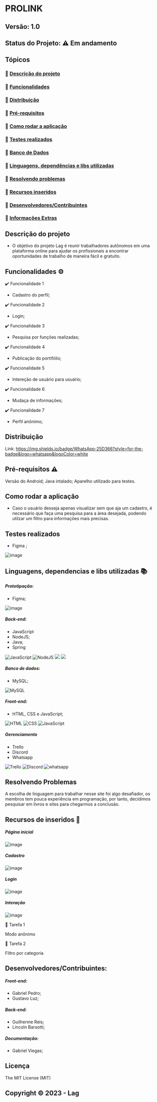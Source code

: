 # PROLINK
## Versão: 1.0 
## Status do Projeto: ⚠️ Em andamento 



## Tópicos
### 🔹 [Descrição do projeto](#descri%C3%A7%C3%A3o-do-projeto)
### 🔹 [Funcionalidades](#funcionalidades-%EF%B8%8F)
### 🔹 [Distribuição](#distribuição)
### 🔹 [Pré-requisitos](#pr%C3%A9-requisitos-%EF%B8%8F)
### 🔹 [Como rodar a aplicação](#como-rodar-a-aplica%C3%A7%C3%A3o)
### 🔹 [Testes realizados](testes-realizados)
### 🔹 [Banco de Dados](#banco-de-dados-%EF%B8%8F)
### 🔹 [Linguagens, dependências e libs utilizadas](#linguagens-dependencias-e-libs-utilizadas-)
### 🔹 [Resolvendo problemas](resolvendo-problemas)
### 🔹 [Recursos inseridos ](#recursos-de-inseridos-)
### 🔹 [Desenvolvedores/Contribuintes](#desenvolvedorescontribuintes)
### 🔹 [Informações Extras](licença)




## Descrição do projeto
- O objetivo do projeto Lag é reunir trabalhadores autônomos em uma plataforma online para ajudar os profissionais a encontrar oportunidades de trabalho de maneira fácil e gratuito.


## Funcionalidades ⚙️
✔️ Funcionalidade 1
- Cadastro do perfil;

✔️ Funcionalidade 2
- Login;

✔️ Funcionalidade 3
- Pesquisa por funções realizadas;

✔️ Funcionalidade 4
- Publicação do portifólio;

✔️ Funcionalidade 5
- Intereção de usuário para usuário;

✔️ Funcionalidade 6
- Mudaça de informações;

✔️ Funcionalidade 7
- Perfil anônimo;

## Distribuição
Link:
https://img.shields.io/badge/WhatsApp-25D366?style=for-the-badge&logo=whatsapp&logoColor=white

## Pré-requisitos ⚠️    
Versão do Android; 
Java intalado; 
Aparelho utilizado para testes.


## Como rodar a aplicação 

- Caso o usuário desseja apenas visualizar sem que aja um cadastro, é necessário que faça uma pesquisa para a área desejada, podendo utilzar um filtro 
para informações mais precisas.
## Testes realizados

- Figma ;

![image](https://img.shields.io/badge/Figma-F24E1E?style=for-the-badge&logo=figma&logoColor=white)

## Linguagens, dependencias e libs utilizadas 📚

##### Prototipação:
- Figma;

![image](https://img.shields.io/badge/Figma-F24E1E?style=for-the-badge&logo=figma&logoColor=white)

##### Back-end:
- JavaScript
- NodeJS;
- Java;
- Spring

![JavaScript](https://img.shields.io/badge/JavaScript-F7DF1E?style=for-the-badge&logo=javascript&logoColor=black)   ![NodeJS](https://img.shields.io/badge/Node.js-43853D?style=for-the-badge&logo=node.js&logoColor=white)        ![](https://img.shields.io/badge/Java-ED8B00?style=for-the-badge&logo=openjdk&logoColor=white) ![](https://img.shields.io/badge/Spring-6DB33F?style=for-the-badge&logo=spring&logoColor=white)


##### Banco de dados:
- MySQL;

![MySQL](https://img.shields.io/badge/MySQL-00000F?style=for-the-badge&logo=mysql&logoColor=white)


##### Front-end:
- HTML, CSS e JavaScript;

![HTML](https://img.shields.io/badge/HTML5-E34F26?style=for-the-badge&logo=html5&logoColor=white)  ![CSS](https://img.shields.io/badge/CSS3-1572B6?style=for-the-badge&logo=css3&logoColor=white) ![JavaScript](https://img.shields.io/badge/JavaScript-F7DF1E?style=for-the-badge&logo=javascript&logoColor=black)  

##### Gerenciamento 
- Trello
- Discord
- Whatsapp

![Trello](https://img.shields.io/badge/Trello-0052CC?style=for-the-badge&logo=trello&logoColor=white)    ![Discord](https://img.shields.io/badge/Discord-7289DA?style=for-the-badge&logo=discord&logoColor=white)    ![whatsapp](https://img.shields.io/badge/WhatsApp-25D366?style=for-the-badge&logo=whatsapp&logoColor=white)

## Resolvendo Problemas 
A escolha de linguagem para trabalhar nesse site foi algo desafiador, os membros tem pouca experiência em programação, por tanto, decidimos pesquisar em livros e sites para chegarmos a conclusão. 

## Recursos de inseridos 🧰
##### Página inicial
![image](https://user-images.githubusercontent.com/107706237/231536683-3ab264c3-61e9-45e8-a26e-db13036d17b9.png)
##### Cadastro
![image](https://user-images.githubusercontent.com/107706237/231536687-aaa7ffb3-b0e1-40af-9763-10f8a4e4f5fc.png)
##### Login
![image](https://user-images.githubusercontent.com/107706237/231536696-dccab275-6d7a-4bb6-98e0-1d9d848dc084.png)
##### Interação
![image](https://user-images.githubusercontent.com/107706237/231536614-0c890a84-2d19-4dad-a02f-4b3a6a66fdbe.png)

📝 Tarefa 1

Modo anônimo

📝 Tarefa 2

Filtro por categoria

## Desenvolvedores/Contribuintes:
##### Front-end:
- Gabriel Pedro;
- Gustavo Luz;
##### Back-end:
- Guilherme Reis;
- Lincoln Barsotti;
##### Documentação:
- Gabriel Viegas;

## Licença
The MIT License (MIT)

## Copyright ©️ 2023 - Lag
